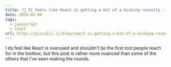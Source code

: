 ```yaml
---
title: "🔗 It feels like React is getting a bit of a kicking recently - Piccalilli"
date: 2024-02-09
tags:
  - javascript
  - react
url: https://piccalil.li/blog/react-is-getting-a-bit-of-a-kicking-recently/
---
```


I do feel like React is overused and shouldn't be the first tool people reach for in the toolbox, but this post is rather more nuanced than some of the others that I've seen making the rounds.